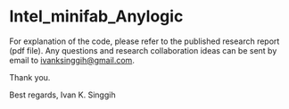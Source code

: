 # Intel_minifab_Anylogic

For explanation of the code, please refer to the published research report (pdf file).
Any questions and research collaboration ideas can be sent by email to ivanksinggih@gmail.com.

Thank you.

Best regards,
Ivan K. Singgih
